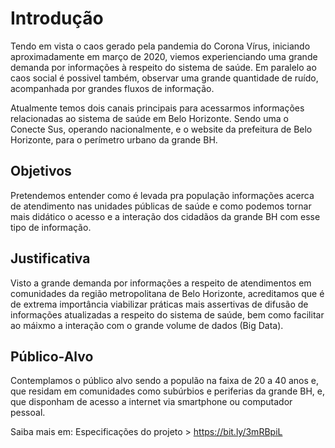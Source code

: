 # Introdução


Tendo em vista o caos gerado pela pandemia do Corona Vírus, iniciando aproximadamente em março de 2020, viemos experienciando uma grande demanda por informações à respeito do sistema de saúde. Em paralelo ao caos social é possivel também, observar uma grande quantidade de ruído, acompanhada por grandes fluxos de informação.

Atualmente temos dois canais principais para acessarmos informações relacionadas ao sistema de saúde em Belo Horizonte. Sendo uma o Conecte Sus, operando nacionalmente, e o website da prefeitura de Belo Horizonte, para o perímetro urbano da grande BH.

## Objetivos

Pretendemos entender como é levada pra população informações acerca de atendimento nas unidades públicas de saúde e como podemos tornar mais didático o acesso e a interação dos cidadãos da grande BH com esse tipo de informação.

## Justificativa

Visto a grande demanda por informações a respeito de atendimentos em comunidades da região metropolitana de Belo Horizonte, acreditamos que é de extrema importância viabilizar práticas mais assertivas de difusão de informações atualizadas a respeito do sistema de saúde, bem como facilitar ao máixmo a interação com o grande volume de dados (Big Data).

## Público-Alvo

Contemplamos o público alvo sendo a populão na faixa de 20 a 40 anos e, que residam em comunidades como subúrbios e periferias da grande BH, e, que disponham de acesso a internet via smartphone ou computador pessoal.

Saiba mais em: Especificações do projeto > https://bit.ly/3mRBpiL
